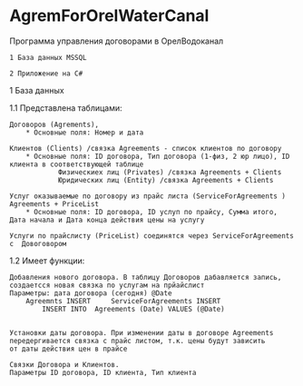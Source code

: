 # AgremForOrelWaterCanal
Программа управления договорами в ОрелВодоканал

    1 База данных MSSQL

    2 Приложение на C#


1 База данных

1.1 Представлена таблицами:

    Договоров (Agrements),
        * Основные поля: Номер и дата
        
    Клиентов (Clients) /связка Agreements - список клиентов по договору
        * Основные поля: ID договора, Тип договора (1-физ, 2 юр лицо), ID клиента в соответствующей таблице
                Физическиех лиц (Privates) /связка Agreements + Clients
                Юридических лиц (Entity) /связка Agreements + Clients
                
    Услуг оказываемые по договору из прайс листа (ServiceForAgreements ) Agreements + PriceList
        * Основные поля: ID договора, ID услуп по прайсу, Сумма итого, Дата начала и Дата конца действия цены на услугу
        
    Услуги по прайслисту (PriceList) соединятся через ServiceForAgreements с  Довоговором
        

1.2 Имеет функции:
    
    Добавления нового договора. В таблицу Договоров дабавляется запись, создаетсся новая связка по услугам на прйайслист
    Параметры: дата договора (сегодня) @Date
        Agreemnts INSERT     ServiceForAgreements INSERT 
            INSERT INTO  Agreements (Date) VALUES (@Date)
        
    
    Установки даты договора. При изменении даты в договоре Agreements передергивается связка с прайс листом, т.к. цены будут зависить
    от даты действия цен в прайсе

    Связки Договора и Клиентов. 
    Параметры ID договора, ID клиента, Тип клиента

    
    
    
